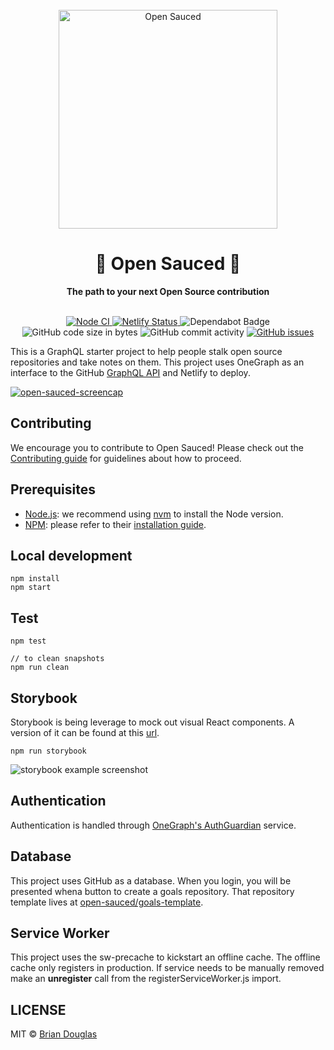 <div align="center">
  <br>
  <img alt="Open Sauced" src="https://i.ibb.co/7jPXt0Z/logo1-92f1a87f.png" width="350px">
  <h1>🍕 Open Sauced 🍕</h1>
  <strong>The path to your next Open Source contribution</strong>
</div>
<br>
<p align="center">
  <a href="https://github.com/bdougie/open-sauced/actions?query=workflow%3A%22Node+CI%22">
    <img src="https://github.com/bdougie/open-sauced/workflows/Node%20CI/badge.svg" alt="Node CI">
  </a>
  <a href="https://app.netlify.com/sites/open-sauced/deploys">
    <img src="https://api.netlify.com/api/v1/badges/76a3de8e-270c-4adf-89d5-3a3863da74e6/deploy-status" alt="Netlify Status">
  </a>
  <img src="https://badgen.net/dependabot/bdougie/open-sauced?icon=dependabot" alt="Dependabot Badge">
  <img src="https://img.shields.io/github/languages/code-size/bdougie/open-sauced" alt="GitHub code size in bytes">
  <img src="https://img.shields.io/github/commit-activity/w/bdougie/open-sauced" alt="GitHub commit activity">
  <a href="https://github.com/bdougie/open-sauced/issues">
    <img src="https://img.shields.io/github/issues/bdougie/open-sauced" alt="GitHub issues">
  </a>
</p>

This is a GraphQL starter project to help people stalk open source repositories and take notes on them. This project uses OneGraph as an interface to the GitHub [GraphQL API](https://developer.github.com/v4/) and Netlify to deploy.

[![open-sauced-screencap](https://user-images.githubusercontent.com/5713670/82944481-27abec00-9f50-11ea-85c0-960641717f33.png)
](https://opensauced.pizza)

## Contributing

We encourage you to contribute to Open Sauced! Please check out the [Contributing guide](CONTRIBUTING.md) for guidelines about how to proceed.

## Prerequisites

- [Node.js](https://nodejs.org/en/): we recommend using [nvm](https://github.com/nvm-sh/nvm#installing-and-updating) to install the Node version.
- [NPM](https://npmjs.com/): please refer to their [installation guide](https://docs.npmjs.com/downloading-and-installing-node-js-and-npm).

## Local development

```
npm install
npm start
```

## Test

```
npm test

// to clean snapshots
npm run clean
```

## Storybook

Storybook is being leverage to mock out visual React components. A version of it can be found at this [url](https://sauced-components.netlify.com/).

```
npm run storybook
```

![storybook example screenshot](https://user-images.githubusercontent.com/5713670/68147486-0cd14600-ff32-11e9-8cc0-fd91f4171b87.png)

## Authentication

Authentication is handled through [OneGraph's AuthGuardian](https://www.onegraph.com/docs/auth_guardian.html) service. 

## Database

This project uses GitHub as a database. When you login, you will be presented whena button to create a goals repository. That repository template lives at [open-sauced/goals-template](https://github.com/open-sauced/goals-template).

## Service Worker

This project uses the sw-precache to kickstart an offline cache. The offline cache only registers in production. If service needs to be manually removed make an **unregister** call from the registerServiceWorker.js import. 

## LICENSE

MIT © [Brian Douglas](LICENSE)
